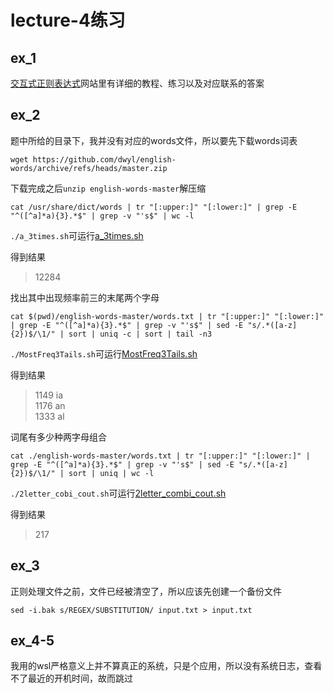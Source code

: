# lecture-4练习
## ex_1
[交互式正则表达式](https://regexone.com/)网站里有详细的教程、练习以及对应联系的答案

## ex_2 
题中所给的目录下，我并没有对应的words文件，所以要先下载words词表
```
wget https://github.com/dwyl/english-words/archive/refs/heads/master.zip
```
下载完成之后`unzip english-words-master`解压缩

```
cat /usr/share/dict/words | tr "[:upper:]" "[:lower:]" | grep -E "^([^a]*a){3}.*$" | grep -v "'s$" | wc -l
```
`./a_3times.sh`可运行[a_3times.sh](./ex_2/a_3times.sh) 

得到结果
> 12284

找出其中出现频率前三的末尾两个字母
```
cat $(pwd)/english-words-master/words.txt | tr "[:upper:]" "[:lower:]" | grep -E "^([^a]*a){3}.*$" | grep -v "'s$" | sed -E "s/.*([a-z]{2})$/\1/" | sort | uniq -c | sort | tail -n3
```
`./MostFreq3Tails.sh`可运行[MostFreq3Tails.sh](./ex_2/MostFreq3Tails.sh)

得到结果
> 1149 ia  
1176 an  
1333 al 

词尾有多少种两字母组合
```
cat ./english-words-master/words.txt | tr "[:upper:]" "[:lower:]" | grep -E "^([^a]*a){3}.*$" | grep -v "'s$" | sed -E "s/.*([a-z]{2})$/\1/" | sort | uniq | wc -l
```
`./2letter_cobi_cout.sh`可运行[2letter_combi_cout.sh](./ex_2/2letter_combi_cout.sh)

得到结果
> 217

## ex_3
正则处理文件之前，文件已经被清空了，所以应该先创建一个备份文件
```
sed -i.bak s/REGEX/SUBSTITUTION/ input.txt > input.txt
```

## ex_4-5
我用的wsl严格意义上并不算真正的系统，只是个应用，所以没有系统日志，查看不了最近的开机时间，故而跳过

